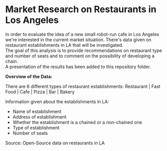 # Market Research on Restaurants in Los Angeles
In order to evaluate the idea of a new small robot-run cafe in Los Angeles we're interested in the current market situation. There's data given on restaurant establishments in LA that will be investigated. <br> The goal of this analysis is to provide recommendations on restaurant type and number of seats and to comment on the possibility of developing a chain. <br>
A presentation of the results has been added to this repository folder.

**Overview of the Data:**

There are 6 different types of restaurant establishments:
   Restaurant | Fast Food | Cafe | Pizza | Bar | Bakery

Information given about the establishments in LA:
- Name of establishment
- Address of establishment
- Whether the establishment is a chained or a non-chained one
- Type of establishment
- Number of seats

Source: Open-Source data on restaurants in LA
